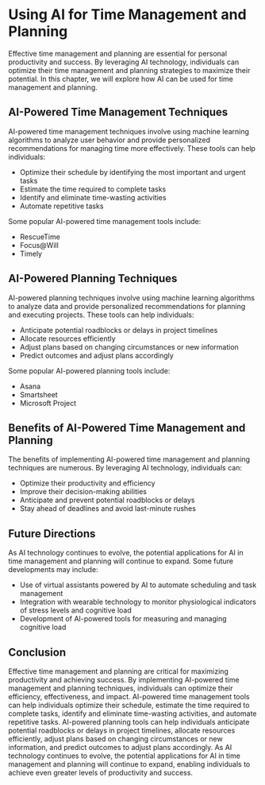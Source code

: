Using AI for Time Management and Planning
=====================================================================================================

Effective time management and planning are essential for personal productivity and success. By leveraging AI technology, individuals can optimize their time management and planning strategies to maximize their potential. In this chapter, we will explore how AI can be used for time management and planning.

AI-Powered Time Management Techniques
-------------------------------------

AI-powered time management techniques involve using machine learning algorithms to analyze user behavior and provide personalized recommendations for managing time more effectively. These tools can help individuals:

* Optimize their schedule by identifying the most important and urgent tasks
* Estimate the time required to complete tasks
* Identify and eliminate time-wasting activities
* Automate repetitive tasks

Some popular AI-powered time management tools include:

* RescueTime
* Focus@Will
* Timely

AI-Powered Planning Techniques
------------------------------

AI-powered planning techniques involve using machine learning algorithms to analyze data and provide personalized recommendations for planning and executing projects. These tools can help individuals:

* Anticipate potential roadblocks or delays in project timelines
* Allocate resources efficiently
* Adjust plans based on changing circumstances or new information
* Predict outcomes and adjust plans accordingly

Some popular AI-powered planning tools include:

* Asana
* Smartsheet
* Microsoft Project

Benefits of AI-Powered Time Management and Planning
---------------------------------------------------

The benefits of implementing AI-powered time management and planning techniques are numerous. By leveraging AI technology, individuals can:

* Optimize their productivity and efficiency
* Improve their decision-making abilities
* Anticipate and prevent potential roadblocks or delays
* Stay ahead of deadlines and avoid last-minute rushes

Future Directions
-----------------

As AI technology continues to evolve, the potential applications for AI in time management and planning will continue to expand. Some future developments may include:

* Use of virtual assistants powered by AI to automate scheduling and task management
* Integration with wearable technology to monitor physiological indicators of stress levels and cognitive load
* Development of AI-powered tools for measuring and managing cognitive load

Conclusion
----------

Effective time management and planning are critical for maximizing productivity and achieving success. By implementing AI-powered time management and planning techniques, individuals can optimize their efficiency, effectiveness, and impact. AI-powered time management tools can help individuals optimize their schedule, estimate the time required to complete tasks, identify and eliminate time-wasting activities, and automate repetitive tasks. AI-powered planning tools can help individuals anticipate potential roadblocks or delays in project timelines, allocate resources efficiently, adjust plans based on changing circumstances or new information, and predict outcomes to adjust plans accordingly. As AI technology continues to evolve, the potential applications for AI in time management and planning will continue to expand, enabling individuals to achieve even greater levels of productivity and success.
